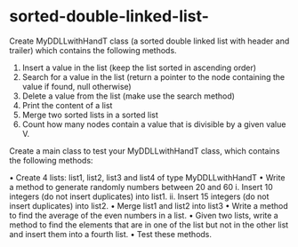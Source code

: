 # sorted-double-linked-list-

Create MyDDLLwithHandT class (a sorted double linked list with header and trailer) which contains the following methods.
1.	Insert a value in the list (keep the list sorted in ascending order)
2.	Search for a value in the list (return a pointer to the node containing the value if found, null otherwise)
3.	Delete a value from the list (make use the search method)
4.	Print the content of a list
5.	Merge two sorted lists in a sorted list
6.	Count how many nodes contain a value that is divisible by a given value V.

Create a main class to test your MyDDLLwithHandT class, which contains the following methods:

•	Create 4 lists: list1, list2, list3 and list4 of type MyDDLLwithHandT
•	Write a method to generate randomly numbers between 20 and 60
  i.	Insert 10 integers (do not insert duplicates) into list1. 
  ii.	Insert 15 integers (do not insert duplicates) into list2.
•	Merge list1 and list2 into list3
•	Write a method to find the average of the even numbers in a list.
•	Given two lists, write a method to find the elements that are in one of the list but not in the other list and insert them into a fourth list. 
•	Test these methods.
